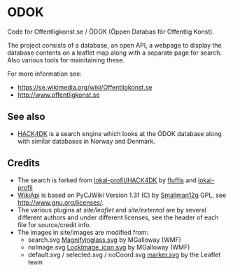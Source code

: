 ODOK
====

Code for Offentligkonst.se / ÖDOK (Öppen Databas för Offentlig Konst).

The project consists of a database, an open API, a webpage to display the database contents on a leaflet map along with a separate page for search. Also various tools for mainitaining these.

For more information see:
* https://se.wikimedia.org/wiki/Offentligkonst.se
* http://www.offentligkonst.se


## See also

* [HACK4DK](https://github.com/lokal-profil/HACK4DK) is a search engine which looks at the ÖDOK database along with similar databases in Norway and Denmark.


## Credits

* The search is forked from [lokal-profil/HACK4DK](https://github.com/lokal-profil/HACK4DK) by [fluffis](https://github.com/fluffis) and [lokal-profil](https://github.com/lokal-profil)
* [WikiApi](https://github.com/lokal-profil/ODOK/blob/master/tools/WikiApi.py) is based on PyCJWiki Version 1.31 (C) by [Smallman12q](https://en.wikipedia.org/wiki/User_talk:Smallman12q) GPL, see http://www.gnu.org/licenses/.
* The various plugins at *site/leaflet* and *site/external* are by several different authors and under different licenses, see the header of each file for source/credit info.
* The images in site/images are modified from:
  * search.svg [Magnifyinglass.svg](https://commons.wikimedia.org/wiki/File:Magnifyinglass.svg) by MGalloway (WMF)
  * noImage.svg [LockImage_icon.svg](https://commons.wikimedia.org/wiki/File:LockImage_icon.svg) by MGalloway (WMF)
  * default.svg / selected.svg / noCoord.svg [marker.svg](https://github.com/Leaflet/Leaflet/blob/master/src/images/marker.svg) by the Leaflet team
